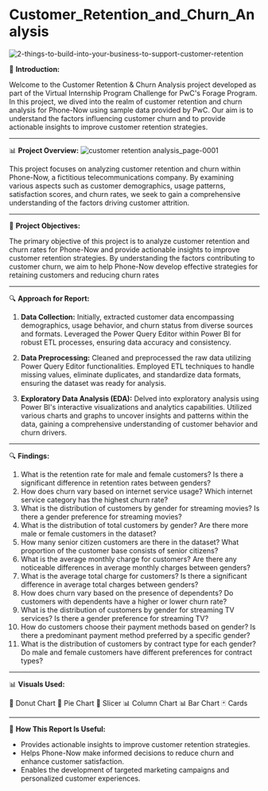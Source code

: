 # Customer_Retention_and_Churn_Analysis

![2-things-to-build-into-your-business-to-support-customer-retention](https://github.com/AkshayShirbhate09/Gender_Diversity_and_Inclusion_Analysis/assets/161019134/dbe75cf9-8df8-41ca-8786-cad124439bd8)

🌟 **Introduction:**

Welcome to the Customer Retention & Churn Analysis project developed as part of the Virtual Internship Program Challenge for PwC's Forage Program. In this project, we dived into the realm of customer retention and churn analysis for Phone-Now using sample data provided by PwC. Our aim is to understand the factors influencing customer churn and to provide actionable insights to improve customer retention strategies.

----------------------------------------------------------------------------------------------------------------------------------------------------------------------------------------
📊 **Project Overview:**
![customer retention analysis_page-0001](https://github.com/AkshayShirbhate09/Pizza_Sales_Analysis_Using_MySQL_and_PowerBI/assets/161019134/e898ee9b-3f99-4a0c-a431-4dd4f536d6bb)

This project focuses on analyzing customer retention and churn within Phone-Now, a fictitious telecommunications company. By examining various aspects such as customer demographics, usage patterns, satisfaction scores, and churn rates, we seek to gain a comprehensive understanding of the factors driving customer attrition.

----------------------------------------------------------------------------------------------------------------------------------------------------------------------------------------
🎯 **Project Objectives:**

The primary objective of this project is to analyze customer retention and churn rates for Phone-Now and provide actionable insights to improve customer retention strategies. By understanding the factors contributing to customer churn, we aim to help Phone-Now develop effective strategies for retaining customers and reducing churn rates

----------------------------------------------------------------------------------------------------------------------------------------------------------------------------------------
🔍 **Approach for Report:**

1. **Data Collection:** Initially, extracted customer data encompassing demographics, usage behavior, and churn status from diverse sources and formats. Leveraged the Power Query Editor within Power BI for robust ETL processes, ensuring data accuracy and consistency.

2. **Data Preprocessing:** Cleaned and preprocessed the raw data utilizing Power Query Editor functionalities. Employed ETL techniques to handle missing values, eliminate duplicates, and standardize data formats, ensuring the dataset was ready for analysis.

3. **Exploratory Data Analysis (EDA):** Delved into exploratory analysis using Power BI's interactive visualizations and analytics capabilities. Utilized various charts and graphs to uncover insights and patterns within the data, gaining a comprehensive understanding of customer behavior and churn drivers.

----------------------------------------------------------------------------------------------------------------------------------------------------------------------------------------
🔍 **Findings:**

1. What is the retention rate for male and female customers? Is there a significant difference in retention rates between genders?
2. How does churn vary based on internet service usage? Which internet service category has the highest churn rate?
3. What is the distribution of customers by gender for streaming movies? Is there a gender preference for streaming movies?
4. What is the distribution of total customers by gender? Are there more male or female customers in the dataset?
5. How many senior citizen customers are there in the dataset? What proportion of the customer base consists of senior citizens?
6. What is the average monthly charge for customers? Are there any noticeable differences in average monthly charges between genders?
7. What is the average total charge for customers? Is there a significant difference in average total charges between genders?
8. How does churn vary based on the presence of dependents? Do customers with dependents have a higher or lower churn rate?
9. What is the distribution of customers by gender for streaming TV services? Is there a gender preference for streaming TV?
10. How do customers choose their payment methods based on gender? Is there a predominant payment method preferred by a specific gender?
11. What is the distribution of customers by contract type for each gender? Do male and female customers have different preferences for contract types?
    
----------------------------------------------------------------------------------------------------------------------------------------------------------------------------------------
📊 **Visuals Used:**

  🍩 Donut Chart
  🥧 Pie Chart
  🧮 Slicer
  📊 Column Chart
  📊 Bar Chart
  🃏 Cards
  
----------------------------------------------------------------------------------------------------------------------------------------------------------------------------------------
💼 **How This Report Is Useful:**

- Provides actionable insights to improve customer retention strategies.
- Helps Phone-Now make informed decisions to reduce churn and enhance customer satisfaction.
- Enables the development of targeted marketing campaigns and personalized customer experiences.
